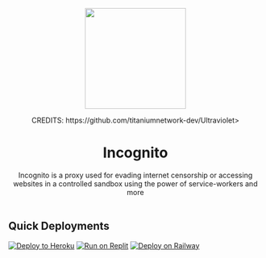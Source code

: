 <p align="center"><img src="https://raw.githubusercontent.com/Pxzlzz/Ultraviolet-Unblocker/main/github/incognito.png?_sm_au_=iVVTnPNjZMZfWVMPQ404vK77VjJt4" height="200">

<p align="center">CREDITS: https://github.com/titaniumnetwork-dev/Ultraviolet>
</p>

<h1 align="center">Incognito</h1>

<p align="center">Incognito is a proxy used for evading internet censorship or accessing websites in a controlled sandbox using the power of service-workers and more<br><br></p>

## Quick Deployments
<a target="_blank" href="https://heroku.com/deploy/?template=https://github.com/Pxzlzz/Incognito"><img alt="Deploy to Heroku" src="https://raw.githubusercontent.com/BinBashBanana/deploy-buttons/master/buttons/official/heroku.svg"></a>
[![Run on Replit](https://raw.githubusercontent.com/BinBashBanana/deploy-buttons/master/buttons/remade/replit.svg)](https://replit.com/github/Pxzlzz/Incognito)
[![Deploy on Railway](https://railway.app/button.svg)](https://railway.app/new/template/EM_nUB?referralCode=KQtcs4)
